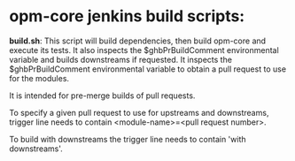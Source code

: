 # opm-core jenkins build scripts:

**build.sh**:
This script will build dependencies, then build opm-core and execute its tests.
It also inspects the $ghbPrBuildComment environmental variable and builds
downstreams if requested. It inspects the $ghbPrBuildComment
environmental variable to obtain a pull request to use for the modules.

It is intended for pre-merge builds of pull requests.

To specify a given pull request to use for upstreams and downstreams,
trigger line needs to contain &lt;module-name&gt;=&lt;pull request number&gt;.

To build with downstreams the trigger line needs to contain 'with downstreams'.
